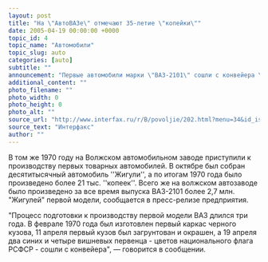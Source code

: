 ```yaml
---
layout: post
title: "На \"АвтоВАЗе\" отмечают 35-летие \"копейки\""
date: 2005-04-19 00:00:00 +0000
topic_id: 4
topic_name: "Автомобили"
topic_slug: auto
categories: [auto]
subtitle: ""
announcement: "Первые автомобили марки \"ВАЗ-2101\" сошли с конвейера \"Волжского автомобильного завода\" (\"АвтоВАЗ\", Тольятти) 35 лет назад, 19 апреля 1970 года."
additional_content: ""
photo_filename: ""
photo_width: 0
photo_height: 0
photo_alt: ""
source_url: "http://www.interfax.ru/r/B/povoljie/202.html?menu=34&id_issue=11271876"
source_text: "Интерфакс"
author: ""
---
```

В том же 1970 году на Волжском автомобильном заводе приступили к производству первых товарных автомобилей. В октябре был собран десятитысячный автомобиль ''Жигули'', а по итогам 1970 года было произведено более 21 тыс. ''копеек''. Всего же на волжском автозаводе было произведено за все время выпуска ВАЗ-2101 более 2,7 млн. "Жигулей" первой модели, сообщается в пресс-релизе предприятия.

"Процесс подготовки к производству первой модели ВАЗ длился три года. В феврале 1970 года был изготовлен первый каркас черного кузова, 11 апреля первый кузов был загрунтован и окрашен, а 19 апреля два синих и четыре вишневых первенца - цветов национального флага РСФСР - сошли с конвейера", &mdash; говорится в сообщении.
